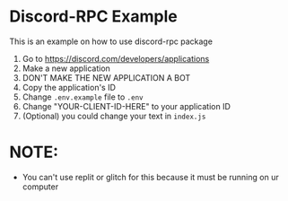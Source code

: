 # Discord-RPC Example

This is an example on how to use discord-rpc package

1. Go to https://discord.com/developers/applications
2. Make a new application
3. DON'T MAKE THE NEW APPLICATION A BOT
4. Copy the application's ID
5. Change `.env.example` file to `.env`
6. Change "YOUR-CLIENT-ID-HERE" to your application ID
7. (Optional) you could change your text in `index.js`

# ****NOTE:****

- You can't use replit or glitch for this because it must be running on ur computer
